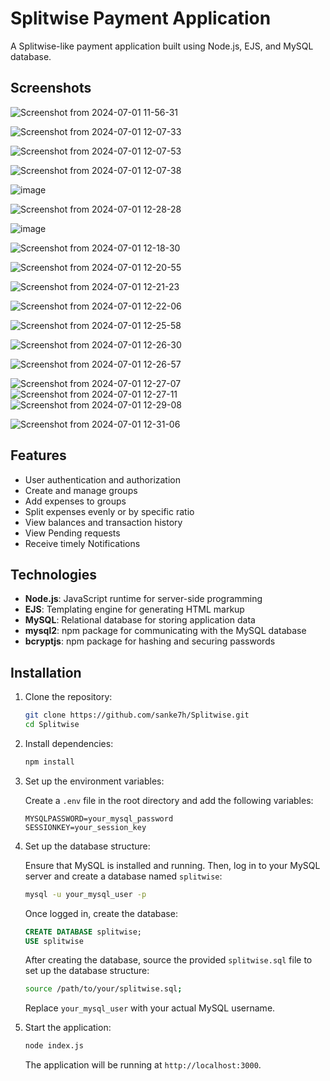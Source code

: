 # Splitwise Payment Application

A Splitwise-like payment application built using Node.js, EJS, and MySQL database.

## Screenshots

![Screenshot from 2024-07-01 11-56-31](https://github.com/sanke7h/Splitwise/assets/78496667/d3aff585-c3cc-49ec-ab8c-6753ad432f78)

![Screenshot from 2024-07-01 12-07-33](https://github.com/sanke7h/Splitwise/assets/78496667/f23fa617-4566-4423-adab-48d802091e82)

![Screenshot from 2024-07-01 12-07-53](https://github.com/sanke7h/Splitwise/assets/78496667/11009d69-1112-48ae-8009-052ddda58468)

![Screenshot from 2024-07-01 12-07-38](https://github.com/sanke7h/Splitwise/assets/78496667/bc59e090-e7e5-4167-9d62-4042a85b5bf6)

![image](https://github.com/sanke7h/Splitwise/assets/78496667/fa0352a4-69c7-4067-9c40-58332892863d)

![Screenshot from 2024-07-01 12-28-28](https://github.com/sanke7h/Splitwise/assets/78496667/f0dc9fea-e5a2-4fd6-ad50-44022ea3d5cc)


![image](https://github.com/sanke7h/Splitwise/assets/78496667/c4b74e93-ecc8-4b91-8492-ed37dce403e3)

![Screenshot from 2024-07-01 12-18-30](https://github.com/sanke7h/Splitwise/assets/78496667/4f95150a-af38-4929-99d8-f3cdcfb60aab)

![Screenshot from 2024-07-01 12-20-55](https://github.com/sanke7h/Splitwise/assets/78496667/a9445bc4-ec7a-44ea-8379-dd432d4d6403)

![Screenshot from 2024-07-01 12-21-23](https://github.com/sanke7h/Splitwise/assets/78496667/e549544e-67c9-43cf-a030-d0280026f366)

![Screenshot from 2024-07-01 12-22-06](https://github.com/sanke7h/Splitwise/assets/78496667/1de66e28-fa07-41fc-99f2-50c34faa26db)

![Screenshot from 2024-07-01 12-25-58](https://github.com/sanke7h/Splitwise/assets/78496667/06478a90-82ca-486b-8d0b-cb89683b2024)


![Screenshot from 2024-07-01 12-26-30](https://github.com/sanke7h/Splitwise/assets/78496667/38365d9d-fdf4-4af9-9e6d-f0cc8a0a8250)


![Screenshot from 2024-07-01 12-26-57](https://github.com/sanke7h/Splitwise/assets/78496667/c4e3f5d9-625f-4933-a231-ef28c9bcfe87)

![Screenshot from 2024-07-01 12-27-07](https://github.com/sanke7h/Splitwise/assets/78496667/f0d02306-1571-4ee9-9341-b94d0fe70d80)
![Screenshot from 2024-07-01 12-27-11](https://github.com/sanke7h/Splitwise/assets/78496667/0c8472ba-dc5f-43b2-a281-ef09f8d26754)
![Screenshot from 2024-07-01 12-29-08](https://github.com/sanke7h/Splitwise/assets/78496667/ecc481fa-01b2-4337-8a40-2e4d480d709c)

![Screenshot from 2024-07-01 12-31-06](https://github.com/sanke7h/Splitwise/assets/78496667/713116e6-71d1-435c-8aec-6de765cc0fd7)




## Features

- User authentication and authorization
- Create and manage groups
- Add expenses to groups
- Split expenses evenly or by specific ratio
- View balances and transaction history
- View Pending requests
- Receive timely Notifications

## Technologies

- **Node.js**: JavaScript runtime for server-side programming
- **EJS**: Templating engine for generating HTML markup
- **MySQL**: Relational database for storing application data
- **mysql2**: npm package for communicating with the MySQL database
- **bcryptjs**: npm package for hashing and securing passwords

## Installation

1. Clone the repository:

    ```bash
    git clone https://github.com/sanke7h/Splitwise.git
    cd Splitwise
    ```

2. Install dependencies:

    ```bash
    npm install
    ```

3. Set up the environment variables:

    Create a `.env` file in the root directory and add the following variables:

    ```env
    MYSQLPASSWORD=your_mysql_password
    SESSIONKEY=your_session_key
    ```

4. Set up the database structure:

    Ensure that MySQL is installed and running. Then, log in to your MySQL server and create a database named `splitwise`:

    ```bash
    mysql -u your_mysql_user -p
    ```

    Once logged in, create the database:

    ```sql
    CREATE DATABASE splitwise;
    USE splitwise
    ```

    After creating the database, source the provided `splitwise.sql` file to set up the database structure:

    ```bash
    source /path/to/your/splitwise.sql;
    ```

    Replace `your_mysql_user` with your actual MySQL username.

5. Start the application:

    ```bash
    node index.js
    ```

    The application will be running at `http://localhost:3000`.
